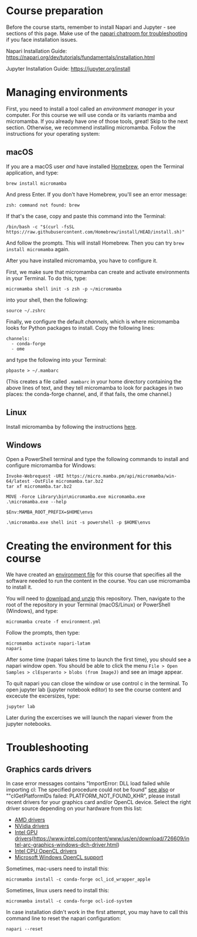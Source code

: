 # Course preparation

Before the course starts, remember to install Napari and Jupyter - see sections of this page.
Make use of the [napari chatroom for troubleshooting](https://napari.zulipchat.com/#narrow/stream/393209-napari-latam-workshop-2023/) if you face installation issues.

Napari Installation Guide: https://napari.org/dev/tutorials/fundamentals/installation.html

Jupyter Installation Guide: https://jupyter.org/install

# Managing environments

First, you need to install a tool called an *environment manager* in your
computer. For this course we will use conda or its variants mamba and
micromamba. If you already have one of those tools, great! Skip to the next
section. Otherwise, we recommend installing micromamba. Follow the
instructions for your operating system:

## macOS

If you are a macOS user *and* have installed [Homebrew](https://brew.sh/), open
the Terminal application, and type:

```
brew install micromamba
```

And press Enter. If you don't have Homebrew, you'll see an error message:

```
zsh: command not found: brew
```

If that's the case, copy and paste this command into the Terminal:

```
/bin/bash -c "$(curl -fsSL https://raw.githubusercontent.com/Homebrew/install/HEAD/install.sh)"
```

And follow the prompts. This will install Homebrew. Then you can try `brew
install micromamba` again.

After you have installed micromamba, you have to configure it.

First, we make sure that micromamba can create and activate environments in
your Terminal. To do this, type:

```
micromamba shell init -s zsh -p ~/micromamba
```

into your shell, then the following:

```
source ~/.zshrc
```

Finally, we configure the default *channels*, which is where micromamba looks
for Python packages to install. Copy the following lines:

```
channels:
  - conda-forge
  - ome
```

and type the following into your Terminal:

```
pbpaste > ~/.mambarc
```

(This creates a file called `.mambarc` in your home directory containing the
above lines of text, and they tell micromamba to look for packages in two
places: the conda-forge channel, and, if that fails, the ome channel.)

## Linux

Install micromamba by following the instructions
[here](https://mamba.readthedocs.io/en/latest/installation.html#linux-and-macos).

## Windows

Open a PowerShell terminal and type the following commands to install and
configure micromamba for Windows:

```
Invoke-Webrequest -URI https://micro.mamba.pm/api/micromamba/win-64/latest -OutFile micromamba.tar.bz2
tar xf micromamba.tar.bz2

MOVE -Force Library\bin\micromamba.exe micromamba.exe
.\micromamba.exe --help

$Env:MAMBA_ROOT_PREFIX=$HOME\envs

.\micromamba.exe shell init -s powershell -p $HOME\envs
```

# Creating the environment for this course

We have created an [environment
file](https://github.com/LIBREhub/napari-LatAm-workshop-2023/blob/main/environment.yml)
for this course that specifies all the software needed to run the content in
the course. You can use micromamba to install it.

You will need to [download and
unzip](https://github.com/LIBREhub/napari-LatAm-workshop-2023/blob/47802d90420a3d4f3d5d4d40c01c9937ea7d1ab9/docs/how_to_download.png)
this repository. Then, navigate to the root of the repository in your Terminal
(macOS/Linux) or PowerShell (Windows), and type:

```
micromamba create -f environment.yml
```

Follow the prompts, then type:

```
micromamba activate napari-latam
napari
```

After some time (napari takes time to launch the first time), you should see a
napari window open. You should be able to click the menu `File > Open Samples >
clEsperanto > blobs (from ImageJ)` and see an image appear.

To quit napari you can close the window or use control c in the terminal. To open jupyter lab (jupyter notebook editor) to see the course content and excecute the excersizes, type:

```
jupyter lab
```
Later during the excercises we will launch the napari viewer from the jupyter notebooks.


# Troubleshooting

## Graphics cards drivers

In case error messages contains "ImportError: DLL load failed while importing
cl: The specified procedure could not be found" [see
also](https://github.com/clEsperanto/pyclesperanto_prototype/issues/55) or
""clGetPlatformIDs failed: PLATFORM_NOT_FOUND_KHR", please install recent
drivers for your graphics card and/or OpenCL device. Select the right driver
source depending on your hardware from this list:

* [AMD drivers](https://www.amd.com/en/support)
* [NVidia drivers](https://www.nvidia.com/download/index.aspx)
* [Intel GPU drivers]()(https://www.intel.com/content/www/us/en/download/726609/intel-arc-graphics-windows-dch-driver.html)
* [Intel CPU OpenCL drivers](https://www.intel.com/content/www/us/en/developer/articles/tool/opencl-drivers.html#latest_CPU_runtime)
* [Microsoft Windows OpenCL support](https://www.microsoft.com/en-us/p/opencl-and-opengl-compatibility-pack/9nqpsl29bfff)

Sometimes, mac-users need to install this:

    micromamba install -c conda-forge ocl_icd_wrapper_apple

Sometimes, linux users need to install this:

    micromamba install -c conda-forge ocl-icd-system

In case installation didn't work in the first attempt, you may have to call this command line to reset the napari configuration:

```
napari --reset
```
